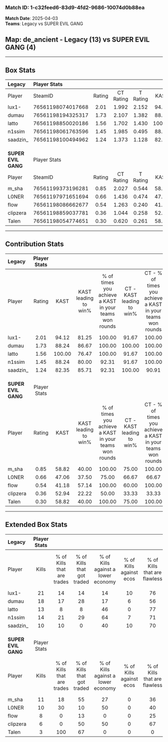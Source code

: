 ### Match ID: 1-c32feed6-83d9-4fd2-9686-10074d0b88ea  
**Match Date**: 2025-04-03  
**Teams**: Legacy vs SUPER EVIL GANG  

## **Map**: de_ancient - Legacy (13) vs SUPER EVIL GANG (4)  
---  

## Box Stats  

| **Legacy**          | Player Stats      |        |           |          |        |       |       |         |        |      |     |
| :- | :- | :-: | :-: | :-: | :-: | :-: | :-: | :-: | :-: | :-: | :-: |
| Player              | SteamID           | Rating | CT Rating | T Rating |  KAST  |  ADR  | Kills | Assists | Deaths | K/D  | HS% |
| lux1-               | 76561198074017668 |  2.01  |   1.992   |  2.152   | 94.12  | 115.4 |  21   |    7    |   7    | 3.00 | 42  |
| dumau               | 76561198194325317 |  1.73  |   2.107   |  1.382   | 88.24  | 119.9 |  18   |    6    |   10   | 1.80 | 44  |
| latto               | 76561198850020186 |  1.56  |   1.702   |  1.430   | 100.00 | 78.7  |  13   |    7    |   6    | 2.17 | 30  |
| n1ssim              | 76561198061763596 |  1.45  |   1.985   |  0.495   | 88.24  | 78.4  |  14   |    6    |   8    | 1.75 | 42  |
| saadzin_            | 76561198100494962 |  1.24  |   1.373   |  1.128   | 82.35  | 77.9  |  10   |    6    |   7    | 1.43 | 50  |
|                     |                   |        |           |          |        |       |       |         |        |      |     |
|                     |                   |        |           |          |        |       |       |         |        |      |     |
|                     |                   |        |           |          |        |       |       |         |        |      |     |
| **SUPER EVIL GANG** | Player Stats      |        |           |          |        |       |       |         |        |      |     |
| Player              | SteamID           | Rating | CT Rating | T Rating |  KAST  |  ADR  | Kills | Assists | Deaths | K/D  | HS% |
| m_sha               | 76561199373196281 |  0.85  |   2.027   |  0.544   | 58.82  | 84.0  |  11   |    1    |   15   | 0.73 | 36  |
| L0NER               | 76561197971651694 |  0.66  |   1.436   |  0.474   | 47.06  | 72.8  |  10   |    3    |   16   | 0.63 | 60  |
| flow                | 76561198086662677 |  0.54  |   1.263   |  0.240   | 41.18  | 61.9  |   8   |    2    |   14   | 0.57 | 62  |
| clipzera            | 76561198859037781 |  0.36  |   1.044   |  0.258   | 52.94  | 41.9  |   6   |    1    |   17   | 0.35 | 33  |
| Talen               | 76561198054774651 |  0.30  |   0.620   |  0.261   | 58.82  | 27.0  |   3   |    2    |   14   | 0.21 | 66  |
---  

## Contribution Stats  

| **Legacy**          | Player Stats |        |                      |                                                        |                           |                                                             |                          |                                                            |
| :- | :-: | :-: | :-: | :-: | :-: | :-: | :-: | :-: |
| Player              |    Rating    |  KAST  | KAST leading to win% | % of times you achieve a KAST in your teams won rounds | CT - KAST leading to win% | CT - % of times you achieve a KAST in your teams won rounds | T - KAST leading to win% | T - % of times you achieve a KAST in your teams won rounds |
| lux1-               |     2.01     | 94.12  |        81.25         |                         100.00                         |           91.67           |                           100.00                            |          50.00           |                           100.00                           |
| dumau               |     1.73     | 88.24  |        86.67         |                         100.00                         |          100.00           |                           100.00                            |          50.00           |                           100.00                           |
| latto               |     1.56     | 100.00 |        76.47         |                         100.00                         |           91.67           |                           100.00                            |          40.00           |                           100.00                           |
| n1ssim              |     1.45     | 88.24  |        80.00         |                         92.31                          |           91.67           |                           100.00                            |          33.33           |                           50.00                            |
| saadzin_            |     1.24     | 82.35  |        85.71         |                         92.31                          |          100.00           |                            90.91                            |          50.00           |                           100.00                           |
|                     |              |        |                      |                                                        |                           |                                                             |                          |                                                            |
|                     |              |        |                      |                                                        |                           |                                                             |                          |                                                            |
|                     |              |        |                      |                                                        |                           |                                                             |                          |                                                            |
| **SUPER EVIL GANG** | Player Stats |        |                      |                                                        |                           |                                                             |                          |                                                            |
| Player              |    Rating    |  KAST  | KAST leading to win% | % of times you achieve a KAST in your teams won rounds | CT - KAST leading to win% | CT - % of times you achieve a KAST in your teams won rounds | T - KAST leading to win% | T - % of times you achieve a KAST in your teams won rounds |
| m_sha               |     0.85     | 58.82  |        40.00         |                         100.00                         |           75.00           |                           100.00                            |          16.67           |                           100.00                           |
| L0NER               |     0.66     | 47.06  |        37.50         |                         75.00                          |           66.67           |                            66.67                            |          20.00           |                           100.00                           |
| flow                |     0.54     | 41.18  |        57.14         |                         100.00                         |           60.00           |                           100.00                            |          50.00           |                           100.00                           |
| clipzera            |     0.36     | 52.94  |        22.22         |                         50.00                          |           33.33           |                            33.33                            |          16.67           |                           100.00                           |
| Talen               |     0.30     | 58.82  |        40.00         |                         100.00                         |           75.00           |                           100.00                            |          16.67           |                           100.00                           |
---  

## Extended Box Stats  

| **Legacy**          | Player Stats |                            |                            |                                    |                         |                              |                                 |        |                             |                                     |                          |                               |                            |
| :- | :-: | :-: | :-: | :-: | :-: | :-: | :-: | :-: | :-: | :-: | :-: | :-: | :-: |
| Player              |    Kills     | % of Kills that are trades | % of Kills that got traded | % of Kills against a lower economy | % of Kills against ecos | % of Kills that are flawless | % of Kills that are close duels | Deaths | % of Deaths that get traded | % of Deaths against a lower economy | % of Deaths against ecos | % of Deaths that are flawless | % of Deaths that are close |
| lux1-               |      21      |             14             |             14             |                 14                 |           10            |              76              |                0                |   7    |             14              |                 29                  |            0             |              57               |             14             |
| dumau               |      18      |             17             |             28             |                 17                 |            6            |              56              |                0                |   10   |             50              |                 30                  |            0             |              10               |             30             |
| latto               |      13      |             8              |             8              |                 46                 |            0            |              77              |                8                |   6    |             33              |                 17                  |            0             |              33               |             0              |
| n1ssim              |      14      |             21             |             29             |                 64                 |            7            |              71              |                7                |   8    |             38              |                 25                  |            0             |              50               |             0              |
| saadzin_            |      10      |             10             |             0              |                 40                 |           10            |              70              |               10                |   7    |             29              |                 29                  |            0             |              43               |             14             |
|                     |              |                            |                            |                                    |                         |                              |                                 |        |                             |                                     |                          |                               |                            |
|                     |              |                            |                            |                                    |                         |                              |                                 |        |                             |                                     |                          |                               |                            |
|                     |              |                            |                            |                                    |                         |                              |                                 |        |                             |                                     |                          |                               |                            |
| **SUPER EVIL GANG** | Player Stats |                            |                            |                                    |                         |                              |                                 |        |                             |                                     |                          |                               |                            |
| Player              |    Kills     | % of Kills that are trades | % of Kills that got traded | % of Kills against a lower economy | % of Kills against ecos | % of Kills that are flawless | % of Kills that are close duels | Deaths | % of Deaths that get traded | % of Deaths against a lower economy | % of Deaths against ecos | % of Deaths that are flawless | % of Deaths that are close |
| m_sha               |      11      |             18             |             55             |                 27                 |            0            |              36              |               18                |   15   |             27              |                 20                  |            0             |              67               |             13             |
| L0NER               |      10      |             30             |             10             |                 50                 |            0            |              40              |               10                |   16   |             19              |                 13                  |            0             |              75               |             0              |
| flow                |      8       |             0              |             13             |                 0                  |            0            |              25              |               25                |   14   |              0              |                 14                  |            0             |              71               |             0              |
| clipzera            |      6       |             0              |             50             |                 50                 |            0            |              67              |                0                |   17   |             24              |                 18                  |            0             |              76               |             0              |
| Talen               |      3       |            100             |             67             |                 0                  |            0            |              0               |                0                |   14   |             14              |                  7                  |            0             |              57               |             7              |
